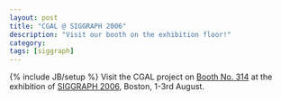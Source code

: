 ```yaml
---
layout: post
title: "CGAL @ SIGGRAPH 2006"
description: "Visit our booth on the exhibition floor!"
category: 
tags: [siggraph]
---
```

{% include JB/setup %}
Visit the CGAL project on <a href="http://esub.siggraph.org/cgi-bin/cgi/idEDetail.html&amp;CompanyID=1076">Booth No. 314</a> at the exhibition of <a href="http://www.siggraph.org/s2006/">SIGGRAPH 2006</a>, Boston, 1-3rd August.
